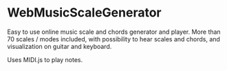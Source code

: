 # WebMusicScaleGenerator
Easy to use online music scale and chords generator and player.
More than 70 scales / modes included, with possibility to hear scales and chords, and visualization on guitar and keyboard.

Uses MIDI.js to play notes.
